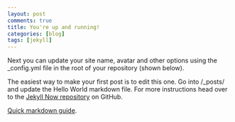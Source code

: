 ```yaml
---
layout: post
comments: true
title: You're up and running!
categories: [blog]
tags: [jekyll]
---
```


Next you can update your site name, avatar and other options using the _config.yml file in the root of your repository (shown below).

The easiest way to make your first post is to edit this one. Go into /_posts/ and update the Hello World markdown file. For more instructions head over to the [Jekyll Now repository](https://github.com/barryclark/jekyll-now) on GitHub.

[Quick markdown guide](https://raw.githubusercontent.com/barryclark/www.jekyllnow.com/gh-pages/_posts/2014-6-19-Markdown-Style-Guide.md).
